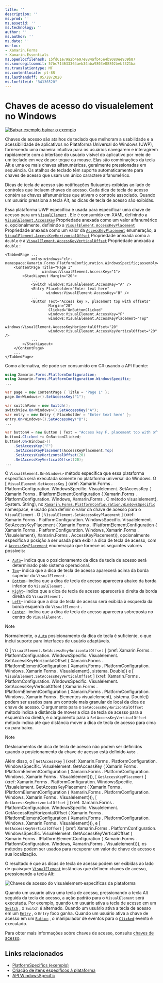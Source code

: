 ```yaml
---
title: ''
description: ''
ms.prod: ''
ms.assetid: ''
ms.technology: ''
author: ''
ms.author: ''
ms.date: ''
no-loc:
- Xamarin.Forms
- Xamarin.Essentials
ms.openlocfilehash: 1bfd61e79a2b4697e884afb45e4b9080ee939b87
ms.sourcegitcommit: 57bc714633364aeb34aba9803e88802bebf321ba
ms.translationtype: MT
ms.contentlocale: pt-BR
ms.lasthandoff: 05/28/2020
ms.locfileid: "84136520"
---
```

# <a name="visualelement-access-keys-on-windows"></a>Chaves de acesso do visualelement no Windows

[![Baixar exemplo ](~/media/shared/download.png) baixar o exemplo](https://docs.microsoft.com/samples/xamarin/xamarin-forms-samples/userinterface-platformspecifics)

Chaves de acesso são atalhos de teclado que melhoram a usabilidade e a acessibilidade de aplicativos no Plataforma Universal do Windows (UWP), fornecendo uma maneira intuitiva para os usuários navegarem e interagirem rapidamente com a interface do usuário visível do aplicativo por meio de um teclado em vez de por toque ou mouse. Elas são combinações da tecla Alt e uma ou mais chaves alfanuméricas, geralmente pressionadas em sequência. Os atalhos de teclado têm suporte automaticamente para chaves de acesso que usam um único caractere alfanumérico.

Dicas de tecla de acesso são notificações flutuantes exibidas ao lado de controles que incluem chaves de acesso. Cada dica de tecla de acesso contém as chaves alfanuméricas que ativam o controle associado. Quando um usuário pressiona a tecla Alt, as dicas de tecla de acesso são exibidas.

Essa plataforma UWP específica é usada para especificar uma chave de acesso para um [`VisualElement`](xref:Xamarin.Forms.VisualElement) . Ele é consumido em XAML definindo a [`VisualElement.AccessKey`](xref:Xamarin.Forms.PlatformConfiguration.WindowsSpecific.VisualElement.AccessKeyProperty) Propriedade anexada como um valor alfanumérico e, opcionalmente, definindo a [`VisualElement.AccessKeyPlacement`](xref:Xamarin.Forms.PlatformConfiguration.WindowsSpecific.VisualElement.AccessKeyPlacementProperty) Propriedade anexada como um valor da [`AccessKeyPlacement`](xref:Xamarin.Forms.AccessKeyPlacement) enumeração, a [`VisualElement.AccessKeyHorizontalOffset`](xref:Xamarin.Forms.PlatformConfiguration.WindowsSpecific.VisualElement.AccessKeyHorizontalOffsetProperty) Propriedade anexada como a `double` e a [`VisualElement.AccessKeyVerticalOffset`](xref:Xamarin.Forms.PlatformConfiguration.WindowsSpecific.VisualElement.AccessKeyVerticalOffsetProperty) Propriedade anexada a `double` :

```xaml
<TabbedPage ...
            xmlns:windows="clr-namespace:Xamarin.Forms.PlatformConfiguration.WindowsSpecific;assembly=Xamarin.Forms.Core">
    <ContentPage Title="Page 1"
                 windows:VisualElement.AccessKey="1">
        <StackLayout Margin="20">
            ...
            <Switch windows:VisualElement.AccessKey="A" />
            <Entry Placeholder="Enter text here"
                   windows:VisualElement.AccessKey="B" />
            ...
            <Button Text="Access key F, placement top with offsets"
                    Margin="20"
                    Clicked="OnButtonClicked"
                    windows:VisualElement.AccessKey="F"
                    windows:VisualElement.AccessKeyPlacement="Top"
                    windows:VisualElement.AccessKeyHorizontalOffset="20"
                    windows:VisualElement.AccessKeyVerticalOffset="20" />
            ...
        </StackLayout>
    </ContentPage>
    ...
</TabbedPage>
```

Como alternativa, ele pode ser consumido em C# usando a API fluente:

```csharp
using Xamarin.Forms.PlatformConfiguration;
using Xamarin.Forms.PlatformConfiguration.WindowsSpecific;
...

var page = new ContentPage { Title = "Page 1" };
page.On<Windows>().SetAccessKey("1");

var switchView = new Switch();
switchView.On<Windows>().SetAccessKey("A");
var entry = new Entry { Placeholder = "Enter text here" };
entry.On<Windows>().SetAccessKey("B");
...

var button4 = new Button { Text = "Access key F, placement top with offsets", Margin = new Thickness(20) };
button4.Clicked += OnButtonClicked;
button4.On<Windows>()
    .SetAccessKey("F")
    .SetAccessKeyPlacement(AccessKeyPlacement.Top)
    .SetAccessKeyHorizontalOffset(20)
    .SetAccessKeyVerticalOffset(20);
...
```

O `VisualElement.On<Windows>` método especifica que essa plataforma específica será executada somente no plataforma universal do Windows. O [ `VisualElement.SetAccessKey` ] (xref: Xamarin.Forms . PlatformConfiguration. WindowsSpecific. Visualelement. SetAccessKey ( Xamarin.Forms . IPlatformElementConfiguration { Xamarin.Forms . PlatformConfiguration. Windows, Xamarin.Forms . O método visualelement}, System. String), no [`Xamarin.Forms.PlatformConfiguration.WindowsSpecific`](xref:Xamarin.Forms.PlatformConfiguration.WindowsSpecific) namespace, é usado para definir o valor da chave de acesso para o `VisualElement` . O [ `VisualElement.SetAccessKeyPlacement` ] (xref: Xamarin.Forms . PlatformConfiguration. WindowsSpecific. Visualelement. SetAccessKeyPlacement ( Xamarin.Forms . IPlatformElementConfiguration { Xamarin.Forms . PlatformConfiguration. Windows, Xamarin.Forms . Visualelement}, Xamarin.Forms . AccessKeyPlacement)), opcionalmente especifica a posição a ser usada para exibir a dica de tecla de acesso, com a [`AccessKeyPlacement`](xref:Xamarin.Forms.AccessKeyPlacement) enumeração que fornece os seguintes valores possíveis:

- [`Auto`](xref:Xamarin.Forms.AccessKeyPlacement.Auto)– indica que o posicionamento da dica de tecla de acesso será determinado pelo sistema operacional.
- [`Top`](xref:Xamarin.Forms.AccessKeyPlacement.Top)– indica que a dica de tecla de acesso aparecerá acima da borda superior do `VisualElement` .
- [`Bottom`](xref:Xamarin.Forms.AccessKeyPlacement.Bottom)– indica que a dica de tecla de acesso aparecerá abaixo da borda inferior do `VisualElement` .
- [`Right`](xref:Xamarin.Forms.AccessKeyPlacement.Right)– indica que a dica de tecla de acesso aparecerá à direita da borda direita do `VisualElement` .
- [`Left`](xref:Xamarin.Forms.AccessKeyPlacement.Left)– indica que a dica de tecla de acesso será exibida à esquerda da borda esquerda do `VisualElement` .
- [`Center`](xref:Xamarin.Forms.AccessKeyPlacement.Center)– indica que a dica de tecla de acesso aparecerá sobreposta no centro do `VisualElement` .

> [!NOTE]
> Normalmente, o [`Auto`](xref:Xamarin.Forms.AccessKeyPlacement.Auto) posicionamento da dica de tecla é suficiente, o que inclui suporte para interfaces de usuário adaptáveis.

O [ `VisualElement.SetAccessKeyHorizontalOffset` ] (xref: Xamarin.Forms . PlatformConfiguration. WindowsSpecific. Visualelement. SetAccessKeyHorizontalOffset ( Xamarin.Forms . IPlatformElementConfiguration { Xamarin.Forms . PlatformConfiguration. Windows, Xamarin.Forms . Visualelement}, sistema. Double)) e [ `VisualElement.SetAccessKeyVerticalOffset` ] (xref: Xamarin.Forms . PlatformConfiguration. WindowsSpecific. Visualelement. SetAccessKeyVerticalOffset ( Xamarin.Forms . IPlatformElementConfiguration { Xamarin.Forms . PlatformConfiguration. Windows, Xamarin.Forms . Elementos visualelement}, sistema. Double)) podem ser usados para um controle mais granular do local da dica de chave de acesso. O argumento para o `SetAccessKeyHorizontalOffset` método indica a distância de mover a dica de tecla de acesso para a esquerda ou direita, e o argumento para o `SetAccessKeyVerticalOffset` método indica até que distância mover a dica de tecla de acesso para cima ou para baixo.

>[!NOTE]
> Deslocamentos de dica de tecla de acesso não podem ser definidos quando o posicionamento da chave de acesso está definido `Auto` .

Além disso, o [ `GetAccessKey` ] (xref: Xamarin.Forms . PlatformConfiguration. WindowsSpecific. Visualelement. GetAccessKey ( Xamarin.Forms . IPlatformElementConfiguration { Xamarin.Forms . PlatformConfiguration. Windows, Xamarin.Forms . Visualelement})), [ `GetAccessKeyPlacement` ] (xref: Xamarin.Forms . PlatformConfiguration. WindowsSpecific. Visualelement. GetAccessKeyPlacement ( Xamarin.Forms . IPlatformElementConfiguration { Xamarin.Forms . PlatformConfiguration. Windows, Xamarin.Forms . Visualelement})), [ `GetAccessKeyHorizontalOffset` ] (xref: Xamarin.Forms . PlatformConfiguration. WindowsSpecific. Visualelement. GetAccessKeyHorizontalOffset ( Xamarin.Forms . IPlatformElementConfiguration { Xamarin.Forms . PlatformConfiguration. Windows, Xamarin.Forms . Visualelement})), e [ `GetAccessKeyVerticalOffset` ] (xref: Xamarin.Forms . PlatformConfiguration. WindowsSpecific. Visualelement. GetAccessKeyVerticalOffset ( Xamarin.Forms . IPlatformElementConfiguration { Xamarin.Forms . PlatformConfiguration. Windows, Xamarin.Forms . Visualelement})), os métodos podem ser usados para recuperar um valor de chave de acesso e sua localização.

O resultado é que as dicas de tecla de acesso podem ser exibidas ao lado de quaisquer [`VisualElement`](xref:Xamarin.Forms.VisualElement) instâncias que definem chaves de acesso, pressionando a tecla Alt:

![Chaves de acesso do visualelement-específicas da plataforma](visualelement-access-keys-images/visualelement-accesskeys.png "Chaves de acesso do visualelement-específicas da plataforma")

Quando um usuário ativa uma tecla de acesso, pressionando a tecla Alt seguida da tecla de acesso, a ação padrão para o `VisualElement` será executada. Por exemplo, quando um usuário ativa a tecla de acesso em um [`Switch`](xref:Xamarin.Forms.Switch) , o `Switch` é alternado. Quando um usuário ativa a tecla de acesso em um [`Entry`](xref:Xamarin.Forms.Entry) , o `Entry` foco ganha. Quando um usuário ativa a chave de acesso em um [`Button`](xref:Xamarin.Forms.Button) , o manipulador de eventos para o [`Clicked`](xref:Xamarin.Forms.Button.Clicked) evento é executado.

Para obter mais informações sobre chaves de acesso, consulte [chaves de acesso](/windows/uwp/design/input/access-keys#key-tip-positioning).

## <a name="related-links"></a>Links relacionados

- [PlatformSpecifics (exemplo)](https://docs.microsoft.com/samples/xamarin/xamarin-forms-samples/userinterface-platformspecifics)
- [Criação de itens específicos à plataforma](~/xamarin-forms/platform/platform-specifics/index.md#creating-platform-specifics)
- [API WindowsSpecific](xref:Xamarin.Forms.PlatformConfiguration.WindowsSpecific)
